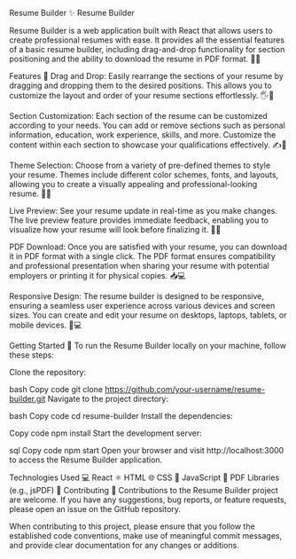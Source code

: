 Resume Builder ✨
Resume Builder

Resume Builder is a web application built with React that allows users to create professional resumes with ease. It provides all the essential features of a basic resume builder, including drag-and-drop functionality for section positioning and the ability to download the resume in PDF format. 📄💼

Features 🌟
Drag and Drop: Easily rearrange the sections of your resume by dragging and dropping them to the desired positions. This allows you to customize the layout and order of your resume sections effortlessly. 🖐️🔀

Section Customization: Each section of the resume can be customized according to your needs. You can add or remove sections such as personal information, education, work experience, skills, and more. Customize the content within each section to showcase your qualifications effectively. ✍️🔧

Theme Selection: Choose from a variety of pre-defined themes to style your resume. Themes include different color schemes, fonts, and layouts, allowing you to create a visually appealing and professional-looking resume. 🎨🌈

Live Preview: See your resume update in real-time as you make changes. The live preview feature provides immediate feedback, enabling you to visualize how your resume will look before finalizing it. 👀🔄

PDF Download: Once you are satisfied with your resume, you can download it in PDF format with a single click. The PDF format ensures compatibility and professional presentation when sharing your resume with potential employers or printing it for physical copies. 📥💻

Responsive Design: The resume builder is designed to be responsive, ensuring a seamless user experience across various devices and screen sizes. You can create and edit your resume on desktops, laptops, tablets, or mobile devices. 📱💻

Getting Started 🚀
To run the Resume Builder locally on your machine, follow these steps:

Clone the repository:

bash
Copy code
git clone https://github.com/your-username/resume-builder.git
Navigate to the project directory:

bash
Copy code
cd resume-builder
Install the dependencies:

Copy code
npm install
Start the development server:

sql
Copy code
npm start
Open your browser and visit http://localhost:3000 to access the Resume Builder application.

Technologies Used 💻
React ⚛️
HTML 🌐
CSS 🎨
JavaScript 📜
PDF Libraries (e.g., jsPDF) 📄
Contributing 🤝
Contributions to the Resume Builder project are welcome. If you have any suggestions, bug reports, or feature requests, please open an issue on the GitHub repository.

When contributing to this project, please ensure that you follow the established code conventions, make use of meaningful commit messages, and provide clear documentation for any changes or additions.


